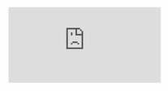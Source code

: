 <figure class="video_container">
  <iframe src="https://www.youtube.com/embed/enMumwvLAug" frameborder="0" allowfullscreen="true"> </iframe>
</figure>

<script src="https://gist.github.com/minhajul-islam/76efc39bba78bf586197af34c9a2289e.js"></script>

